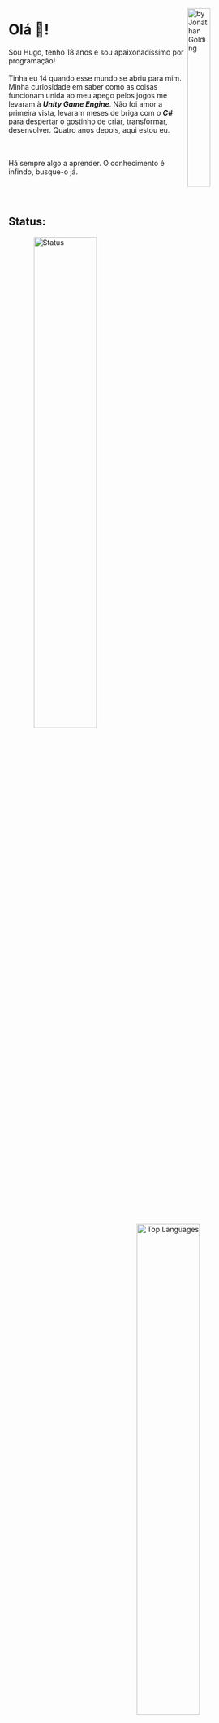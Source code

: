 [<img align="right" title="by Jonathan Golding" src="https://user-images.githubusercontent.com/71078903/112381048-089df800-8ce2-11eb-96f9-7a45828e16a0.png" width="30%" />](https://fineartamerica.com/featured/astronaut-balloons-stars-space-planets-pluto-jonathan-golding.html)


<p align="left">
<p align="top">

# Olá 👋!

Sou Hugo, tenho 18 anos e sou apaixonadíssimo por programação!
<br> <br>
Tinha eu 14 quando esse mundo se abriu para mim. Minha curiosidade em saber como as coisas funcionam unida ao meu apego pelos jogos me levaram à <b><i>Unity Game Engine</i></b>. Não foi amor a primeira vista, levaram meses de briga com o <b><i>C#</b></i> para despertar o gostinho de criar, transformar, desenvolver. Quatro anos depois, aqui estou eu.

<br> <br>
Há sempre algo a aprender. O conhecimento é infindo, busque-o já.
</p>
</p>


<br><br>
<p align="center">
  
## Status:

<p align="center">
<span align="left">
<img  align="top" title="Status" src="https://github-readme-stats.vercel.app/api?username=HugoRodriguesQW&hide=stars&show_icons=true" width="49.75%" />
</span>
<span align="right">
<img align="top" title="Top Languages" src="https://github-readme-stats.vercel.app/api/top-langs?username=hugorodriguesqw&layout=compact"  width="49.75%" />
</span>
</p>
</p>



<span align="top">
  
[ <img align="left" src="https://img.shields.io/badge/-GMAIL-D14836?style=flat-square&logo=gmail&logoColor=white" /> ](mailto:mailvitorhugosr@gmail.com)
[ <img align="left" src="https://img.shields.io/badge/-LINKEDIN-0077B5?style=flat-square&logo=linkedin&logoColor=white" />](https://linkedin.com/in/hugorodriguesqw/)
[ <img align="left" src="https://img.shields.io/badge/-CODEWARS-bb432c?style=flat-square&logo=codewars&logoColor=white" />](https://linkedin.com/in/hugorodriguesqw/)

</span>

<span align="top">
<img align="right" src="https://komarev.com/ghpvc/?username=HugoRodriguesQW&label=views&style=flat-square" alt="HugoRodriguesQW" />
</span>
